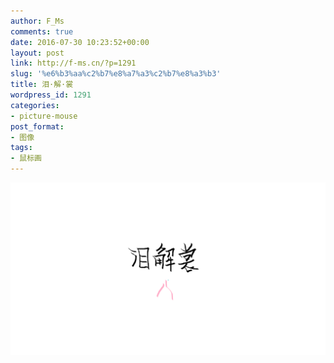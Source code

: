 ```yaml
---
author: F_Ms
comments: true
date: 2016-07-30 10:23:52+00:00
layout: post
link: http://f-ms.cn/?p=1291
slug: '%e6%b3%aa%c2%b7%e8%a7%a3%c2%b7%e8%a3%b3'
title: 泪·解·裳
wordpress_id: 1291
categories:
- picture-mouse
post_format:
- 图像
tags:
- 鼠标画
---
```


![20160729_泪解裳](/img/post/wp/2016/07/20160729_泪解裳.png)
